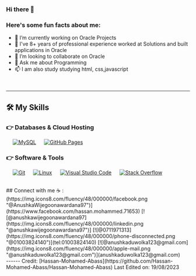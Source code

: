 


### Hi there 👋



<h3> Here's some fun facts about me: </h3>

- 🔭 I’m currently working on Oracle Projects
- 🌱 I've 8+ years of professional experience worked at  Solutions and built applications in Oracle
- 👯 I’m looking to collaborate on Oracle 
- 💬 Ask me about Programming 
- 📫 I am also study studying html, css,javascript 
<br>
<hr>

## 🛠️ My Skills

</p>

### 👉 Databases & Cloud Hosting
<p align="left">
  &emsp;
    <a href="https://www.mysql.com/"><img alt="MySQL" src="https://img.shields.io/badge/MySQL-00000F?style=for-the-badge&logo=mysql&logoColor=white"></a>
  &emsp;
    <a href="https://www.github.com"><img alt="GitHub Pages" src="https://img.shields.io/badge/GitHub-100000?style=for-the-badge&logo=github&logoColor=white"></a>
 </p>

 ### 👉 Software & Tools
 
<p>

  &emsp;
    <a href="#"><img alt="Git" src="https://img.shields.io/badge/Git-F05032?style=for-the-badge&logo=git&logoColor=white"></a>
  &emsp;
    <a href="#"><img alt="Linux" src="https://img.shields.io/badge/Linux-FCC624?style=for-the-badge&logo=linux&logoColor=black"></a>
  &emsp;
    <a href="#"><img alt="Visual Studio Code" src="https://img.shields.io/badge/Visual_Studio_Code-0078D4?style=for-the-badge&logo=visual%20studio%20code&logoColor=white"></a>
  &emsp;
    <a href="#"><img alt="Stack Overflow" src="https://img.shields.io/badge/Stack_Overflow-FE7A16?style=for-the-badge&logo=stack-overflow&logoColor=white"></a>
</p>
<br/>
## Connect with me ☕ :

<br>
(https://img.icons8.com/fluency/48/000000/facebook.png "@AnushkaWijegoonawardana97")](https://www.facebook.com/hassan.mohammed.71653) [![@anushkawijegoonawardana97](https://img.icons8.com/fluency/48/000000/linkedin.png "@anushkawijegoonawardana97")]
[![@0711971313](https://img.icons8.com/fluency/48/000000/phone-disconnected.png "@01003824140")](tel:01003824140)
[![@anushkaduwolka123@gmail.com](https://img.icons8.com/fluency/48/000000/apple-mail.png "@anushkaduwolka123@gmail.com")](anushkaduwolka123@gmail.com)

<br>
------
Credit: [Hassan-Mohamed-Abass](https://github.com/Hassan-Mohamed-Abass/Hassan-Mohamed-Abass)
Last Edited on: 19/08/2023
